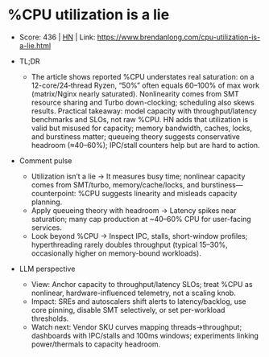 # %CPU utilization is a lie

- Score: 436 | [HN](https://news.ycombinator.com/item?id=45110688) | Link: https://www.brendanlong.com/cpu-utilization-is-a-lie.html

- TL;DR
  - The article shows reported %CPU understates real saturation: on a 12-core/24‑thread Ryzen, “50%” often equals 60–100% of max work (matrix/Nginx nearly saturated). Nonlinearity comes from SMT resource sharing and Turbo down-clocking; scheduling also skews results. Practical takeaway: model capacity with throughput/latency benchmarks and SLOs, not raw %CPU. HN adds that utilization is valid but misused for capacity; memory bandwidth, caches, locks, and burstiness matter; queueing theory suggests conservative headroom (≈40–60%); IPC/stall counters help but are hard to action.

- Comment pulse
  - Utilization isn’t a lie → It measures busy time; nonlinear capacity comes from SMT/turbo, memory/cache/locks, and burstiness—counterpoint: %CPU suggests linearity and misleads capacity planning.
  - Apply queueing theory with headroom → Latency spikes near saturation; many cap production at ~40–60% CPU for user-facing services.
  - Look beyond %CPU → Inspect IPC, stalls, short-window profiles; hyperthreading rarely doubles throughput (typical 15–30%, occasionally higher on memory-bound workloads).

- LLM perspective
  - View: Anchor capacity to throughput/latency SLOs; treat %CPU as nonlinear, hardware-influenced telemetry, not a scaling knob.
  - Impact: SREs and autoscalers shift alerts to latency/backlog, use core pinning, disable SMT selectively, or set per-workload thresholds.
  - Watch next: Vendor SKU curves mapping threads→throughput; dashboards with IPC/stalls and 100ms windows; experiments linking power/thermals to capacity headroom.
